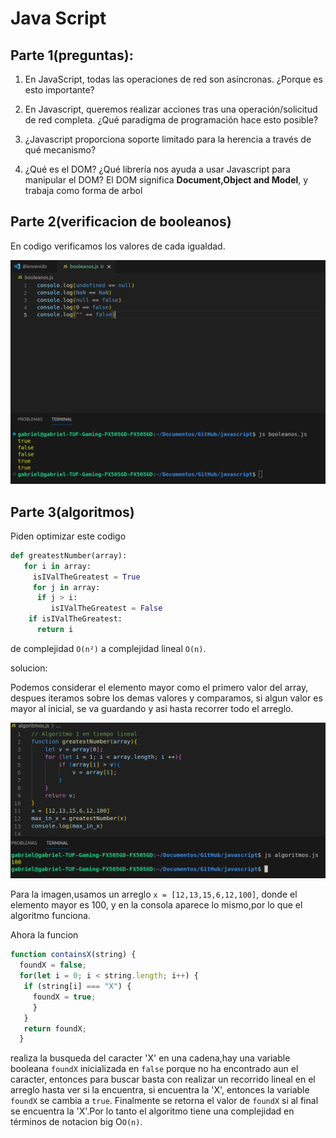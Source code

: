 # Java Script
## Parte 1(preguntas):
1. En JavaScript, todas las operaciones de red son asíncronas. ¿Porque es esto importante?
   
2. En Javascript, queremos realizar acciones tras una operación/solicitud de red completa. ¿Qué paradigma de programación hace esto posible?
   
3. ¿Javascript proporciona soporte limitado para la herencia a través de qué mecanismo?
   
4. ¿Qué es el DOM? ¿Qué librería nos ayuda a usar Javascript para manipular el DOM?
   El DOM significa **Document,Object and Model**, y trabaja como forma de arbol 

## Parte 2(verificacion de booleanos)
En codigo verificamos los valores de cada igualdad.

![scale = 0.7](https://github.com/GaboYR/javascript/blob/main/images/booleanos.png)

## Parte 3(algoritmos)
Piden optimizar este codigo 
```python
def greatestNumber(array):
   for i in array:
     isIValTheGreatest = True
     for j in array:
      if j > i:
         isIValTheGreatest = False
    if isIValTheGreatest:
      return i
```
de complejidad `O(n²)` a complejidad lineal `O(n)`.

solucion:

Podemos considerar el elemento mayor como el primero valor del array, despues iteramos sobre los demas valores y comparamos, si algun valor es mayor al inicial,
se va guardando y asi hasta recorrer todo el arreglo.

![scale = 0.8](https://github.com/GaboYR/javascript/blob/main/images/mayorLineal.png)

Para la imagen,usamos un arreglo `x = [12,13,15,6,12,100]`, donde el elemento mayor es 100, y en la consola aparece lo mismo,por lo que el algoritmo funciona.

Ahora la funcion 
```js
function containsX(string) {
  foundX = false;
  for(let i = 0; i < string.length; i++) {
   if (string[i] === "X") {
     foundX = true;
     }
   }
   return foundX;
  }
```
realiza la busqueda del caracter 'X' en una cadena,hay una variable booleana `foundX` inicializada en `false` porque no ha encontrado aun el caracter, entonces para buscar basta con realizar un recorrido lineal en el arreglo
hasta ver si la encuentra, si encuentra la 'X', entonces la variable `foundX` se cambia a `true`. Finalmente se retorna el valor de `foundX` si al final se encuentra la 'X'.Por lo tanto el algoritmo tiene una complejidad en términos de notacion big O`O(n)`.
